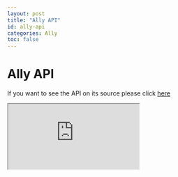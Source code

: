 ```yaml
---
layout: post
title: "Ally API"
id: ally-api
categories: Ally
toc: false
---
```


# Ally API

If you want to see the API on its source please click [here](https://ally.ac/api/)

<iframe class="swagger" src="https://ally.ac/api/" title="Blackboard Ally API">
</iframe>